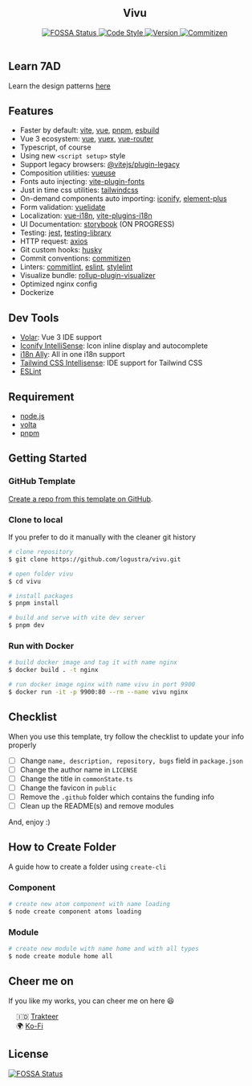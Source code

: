 <div align="center">
  <h2>Vivu</h2>

  <a href="https://app.fossa.io/projects/git%2Bgithub.com%2Flogustra%2Fvivu?ref=badge_shield">
    <img 
      src="https://app.fossa.io/api/projects/git%2Bgithub.com%2Flogustra%2Fvivu.svg?type=shield&color=brightgreen" 
      alt="FOSSA Status"
    >
  </a>

  <a href="https://standardjs.com">
    <img 
      src="https://img.shields.io/badge/code_style-standard-brightgreen.svg?style=flat" 
      alt="Code Style"
    >
  </a>

  <a href="https://github.com/logustra/vivu/releases/tag/v1.0.0">
    <img 
      src="https://img.shields.io/static/v1.svg?label=version&message=1.0.0&style=flat&color=brightgreen" 
      alt="Version"
    >
  </a>

  <a href="http://commitizen.github.io/cz-cli">
    <img 
      src="https://img.shields.io/badge/commitizen-friendly-brightgreen.svg?style=flat" 
      alt="Commitizen"
    >
  </a>
</div>
<br />

## Learn 7AD
Learn the design patterns [here](https://github.com/logustra/7ad)

## Features
- Faster by default: [vite](https://github.com/vitejs/vite), [vue](https://github.com/vuejs/vue-next), [pnpm](https://github.com/pnpm/pnpm), [esbuild](https://github.com/evanw/esbuild)
- Vue 3 ecosystem: [vue](https://github.com/vuejs/vue-next), [vuex](https://next.vuex.vuejs.org), [vue-router](https://github.com/vuejs/vue-router-next)
- Typescript, of course
- Using new `<script setup>` style
- Support legacy browsers: [@vitejs/plugin-legacy](https://github.com/vitejs/vite/tree/main/packages/plugin-legacy)
- Composition utilities: [vueuse](https://github.com/vueuse/vueuse)
- Fonts auto injecting: [vite-plugin-fonts](https://github.com/stafyniaksacha/vite-plugin-fonts)
- Just in time css utilities: [tailwindcss](https://github.com/tailwindlabs/tailwindcss)
- On-demand components auto importing: [iconify](https://github.com/antfu/vite-plugin-icons), [element-plus](https://github.com/element-plus/element-plus)
- Form validation: [vuelidate](https://vuelidate-next.netlify.app)
- Localization: [vue-i18n](https://github.com/intlify/vue-i18n-next), [vite-plugins-i18n](https://github.com/intlify/vite-plugin-vue-i18n)
- UI Documentation: [storybook](https://github.com/storybookjs/storybook) (ON PROGRESS)
- Testing: [jest](https://github.com/facebook/jest), [testing-library](https://testing-library.com/docs/vue-testing-library/intro)
- HTTP request: [axios](https://github.com/axios/axios)
- Git custom hooks: [husky](https://github.com/typicode/husky)
- Commit conventions: [commitizen](https://github.com/commitizen/cz-cli)
- Linters: [commitlint](https://github.com/conventional-changelog/commitlint), [eslint](https://github.com/eslint/eslint), [stylelint](https://github.com/stylelint/stylelint)
- Visualize bundle: [rollup-plugin-visualizer](https://github.com/btd/rollup-plugin-visualizer)
- Optimized nginx config
- Dockerize

## Dev Tools
- [Volar](https://marketplace.visualstudio.com/items?itemName=johnsoncodehk.volar): Vue 3 IDE support
- [Iconify IntelliSense](https://marketplace.visualstudio.com/items?itemName=antfu.iconify): Icon inline display and autocomplete
- [i18n Ally](https://marketplace.visualstudio.com/items?itemName=lokalise.i18n-ally): All in one i18n support
- [Tailwind CSS Intellisense](https://marketplace.visualstudio.com/items?itemName=bradlc.vscode-tailwindcss): IDE support for Tailwind CSS
- [ESLint](https://marketplace.visualstudio.com/items?itemName=dbaeumer.vscode-eslint)

## Requirement
  - [node.js](http://nodejs.org/)
  - [volta](https://docs.volta.sh/guide/getting-started)
  - [pnpm](https://pnpm.js.org/en/installation)

## Getting Started
### GitHub Template

[Create a repo from this template on GitHub](https://github.com/logustra/vivu/generate).

### Clone to local
If you prefer to do it manually with the cleaner git history

```bash
# clone repository
$ git clone https://github.com/logustra/vivu.git

# open folder vivu
$ cd vivu

# install packages
$ pnpm install

# build and serve with vite dev server
$ pnpm dev
```

### Run with Docker

```bash
# build docker image and tag it with name nginx
$ docker build . -t nginx

# run docker image nginx with name vivu in port 9900
$ docker run -it -p 9900:80 --rm --name vivu nginx
```

## Checklist
When you use this template, try follow the checklist to update your info properly

- [ ] Change `name, description, repository, bugs` field in `package.json`
- [ ] Change the author name in `LICENSE`
- [ ] Change the title in `commonState.ts`
- [ ] Change the favicon in `public`
- [ ] Remove the `.github` folder which contains the funding info
- [ ] Clean up the README(s) and remove modules

And, enjoy :)

## How to Create Folder
A guide how to create a folder using `create-cli`

### Component
```bash
# create new atom component with name loading
$ node create component atoms loading
```

### Module
```bash
# create new module with name home and with all types
$ node create module home all
```

## Cheer me on
If you like my works, you can cheer me on here 😆

&nbsp; &nbsp; 🇮🇩 [Trakteer](https://trakteer.id/logustra/tip)<br>
&nbsp; &nbsp; 🌍 [Ko-Fi](https://ko-fi.com/logustra)<br>

## License
[![FOSSA Status](https://app.fossa.io/api/projects/git%2Bgithub.com%2Flogustra%2Fvivu.svg?type=large)](https://app.fossa.io/projects/git%2Bgithub.com%2Flogustra%2Fvivu?ref=badge_large)
